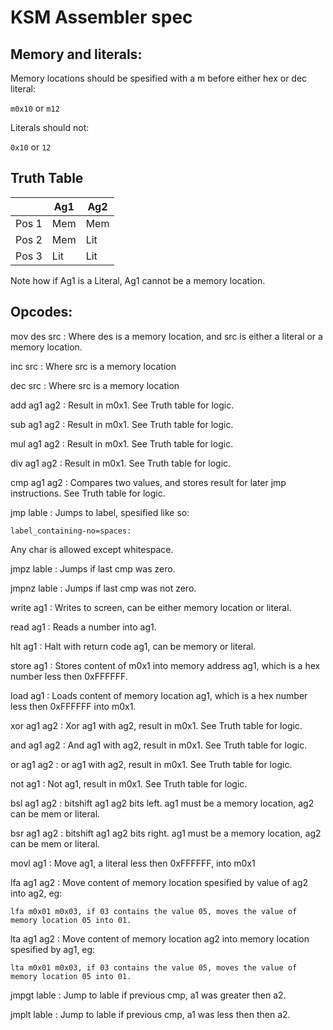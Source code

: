 # KSM Assembler spec

## Memory and literals:

Memory locations should be spesified with a m before either hex or dec literal:

`m0x10` or `m12`

Literals should not:

`0x10` or `12`

## Truth Table

|       | Ag1 | Ag2 |
|-------|-----|-----|
| Pos 1 | Mem | Mem |
| Pos 2 | Mem | Lit |
| Pos 3 | Lit | Lit |

Note how if Ag1 is a Literal, Ag1 cannot be a memory location.

## Opcodes:

mov des src : Where des is a memory location, and src is either a literal or a memory location.

inc src     : Where src is a memory location

dec src     : Where src is a memory location

add ag1 ag2 : Result in m0x1. See Truth table for logic.

sub ag1 ag2 : Result in m0x1. See Truth table for logic.

mul ag1 ag2 : Result in m0x1. See Truth table for logic.

div ag1 ag2 : Result in m0x1. See Truth table for logic.

cmp ag1 ag2 : Compares two values, and stores result for later jmp instructions. See Truth table for logic.

jmp lable   : Jumps to label, spesified like so:

```label_containing-no=spaces:```

Any char is allowed except whitespace.

jmpz lable  : Jumps if last cmp was zero.

jmpnz lable : Jumps if last cmp was not zero.

write ag1   : Writes to screen, can be either memory location or literal.

read ag1    : Reads a number into ag1.

hlt ag1     : Halt with return code ag1, can be memory or literal.

store ag1   : Stores content of m0x1 into memory address ag1, which is a hex number less then 0xFFFFFF.

load ag1    : Loads content of memory location ag1, which is a hex number less then 0xFFFFFF into m0x1.

xor ag1 ag2 : Xor ag1 with ag2, result in m0x1. See Truth table for logic.

and ag1 ag2 : And ag1 with ag2, result in m0x1. See Truth table for logic.

or ag1 ag2  : or ag1 with ag2, result in m0x1. See Truth table for logic.

not ag1     : Not ag1, result in m0x1. See Truth table for logic.

bsl ag1 ag2 : bitshift ag1 ag2 bits left. ag1 must be a memory location, ag2 can be mem or literal.

bsr ag1 ag2 : bitshift ag1 ag2 bits right. ag1 must be a memory location, ag2 can be mem or literal.

movl ag1    : Move ag1, a literal less then 0xFFFFFF, into m0x1

lfa ag1 ag2 : Move content of memory location spesified by value of ag2 into ag2, eg:

`lfa m0x01 m0x03, if 03 contains the value 05, moves the value of memory location 05 into 01.`

lta ag1 ag2 : Move content of memory location ag2 into memory location spesified by ag1, eg:

`lta m0x01 m0x03, if 03 contains the value 05, moves the value of memory location 05 into 01.`

jmpgt lable : Jump to lable if previous cmp, a1 was greater then a2.

jmplt lable : Jump to lable if previous cmp, a1 was less then then a2.
